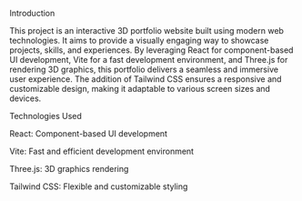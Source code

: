 Introduction
<br />

This project is an interactive 3D portfolio website built using modern web technologies. It aims to provide a visually engaging way to showcase projects, skills, and experiences. By leveraging React for component-based UI development, Vite for a fast development environment, and Three.js for rendering 3D graphics, this portfolio delivers a seamless and immersive user experience. The addition of Tailwind CSS ensures a responsive and customizable design, making it adaptable to various screen sizes and devices.

Technologies Used
<br />

React: Component-based UI development

Vite: Fast and efficient development environment

Three.js: 3D graphics rendering

Tailwind CSS: Flexible and customizable styling